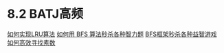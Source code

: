 # 8.2 BATJ高频


[如何实现LRU算法](https://labuladong.gitbook.io/algo/gao-pin-mian-shi-xi-lie/lru-suan-fa)
[如何用 BFS 算法秒杀各种智力题](https://labuladong.gitbook.io/algo/gao-pin-mian-shi-xi-lie/bfs-jie-jue-hua-dong-pin-tu)
[BFS框架秒杀各种益智游戏](https://leetcode-cn.com/problems/sliding-puzzle/solution/hua-dong-mi-ti-by-leetcode/)
[如何高效寻找素数](https://labuladong.gitbook.io/algo/gao-pin-mian-shi-xi-lie/da-yin-su-shu)



